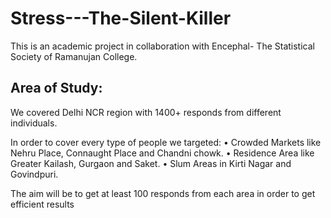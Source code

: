 # Stress---The-Silent-Killer

This is an academic project in collaboration with Encephal- The Statistical Society of Ramanujan College.

## Area of Study:
We covered Delhi NCR region with 1400+ responds from different individuals.

In order to cover every type of people we targeted:
• Crowded Markets like Nehru Place, Connaught Place and Chandni chowk.
• Residence Area like Greater Kailash, Gurgaon and Saket.
• Slum Areas in Kirti Nagar and Govindpuri.

The aim will be to get at least 100 responds from each area in order to get efficient results
